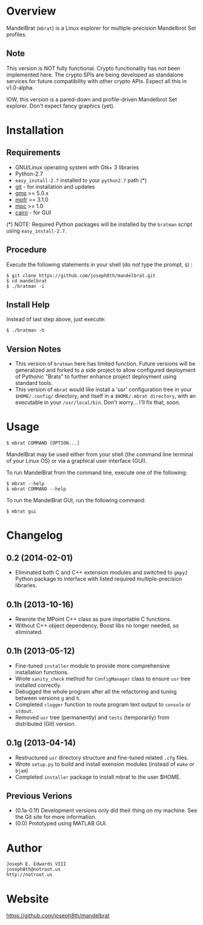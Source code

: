 Overview
========

MandelBrat (`mbrat`) is a Linux explorer for multiple-precision Mandelbrot Set profiles.

Note
----

This version is NOT fully functional. Crypto functionality has not been implemented here. The crypto SPIs are being developed as standalone services for future compatibility with other crypto APIs. Expect all this in v1.0-alpha.

IOW, this version is a pared-down and profile-driven Mandelbrot Set explorer. Don't expect fancy graphics (yet).


Installation
============

Requirements
------------

- GNU/Linux operating system with Gtk+ 3 libraries
- Python-2.7
- `easy_install-2.7` installed to your `python2.7` path (*)
- [git](http://git-scm.com/download/linux) - for installation and updates
- [gmp](http://gmplib.org/) >= 5.0.x
- [mpfr](http://www.mpfr.org/mpfr-current/#download) >= 3.1.0
- [mpc](http://www.multiprecision.org/index.php?prog=mpc&page=download) >= 1.0
- [cairo](http://cairographics.org/download/) - for GUI

(*) NOTE: Required Python packages will be installed by the `bratman` script using `easy_install-2.7`.

Procedure
---------

Execute the following statements in your shell (do _not_ type the prompt, `$`) :

    $ git clone https://github.com/joseph8th/mandelbrat.git
    $ cd mandelbrat
    $ ./bratman -i

Install Help
------------

Instead of last step above, just execute:

    $ ./bratman -h

Version Notes
-------------

- This version of `bratman` here has limited function. Future versions will be generalized and forked to a side project to allow configured deployment of Pythonic "Brats" to further enhance project deployment using standard tools.
- This version of `mbrat` would like install a 'usr' configuration tree in your `$HOME/.config/` directory, and itself in a `$HOME/.mbrat directory`, with an executable in your `/usr/local/bin`. Don't worry... I'll fix that, soon.


Usage
=====

    $ mbrat COMMAND [OPTION...]

MandelBrat may be used either from your shell (the command line terminal of your Linux OS) or via a graphical user interface (GUI).

To run MandelBrat from the command line, execute one of the following:

    $ mbrat --help
    $ mbrat COMMAND --help

To run the MandelBrat GUI, run the following command:

    $ mbrat gui 


Changelog
=========

0.2 (2014-02-01)
-----------------

- Eliminated both C and C++ extension modules and switched to `gmpy2` Python package to interface with listed
  required multiple-precision libraries.

0.1h (2013-10-16)
-----------------

- Rewrote the MPoint C++ class as pure importable C functions.
- Without C++ object dependency, Boost libs no longer needed, so eliminated.

0.1h (2013-05-12)
-----------------

- Fine-tuned `installer` module to provide more comprehensive installation functions.
- Wrote `sanity_check` method for `ConfigManager` class to ensure `usr` tree installed correctly.
- Debugged the whole program after all the refactoring and tuning between versions `g` and `h`.
- Completed `clogger` function to route program text output to `console` or `stdout`.
- Removed `usr` tree (permanently) and `tests` (temporarily) from distributed (Git) version.

0.1g (2013-04-14)
-----------------

- Restructured `usr` directory structure and fine-tuned related `.cfg` files.
- Wrote `setup.py` to build and install exension modules (instead of `make` or `bjam`)
- Completed `installer` package to install mbrat to the user $HOME.

Previous Verions
----------------

- (0.1a-0.1f) Development versions only did their thing on my machine. See the Git site for more information.
- (0.0) Prototyped using MATLAB GUI.


Author
======

    Joseph E. Edwards VIII
    joseph8th@notroot.us
    http://notroot.us


Website
=======

https://github.com/joseph8th/mandelbrat
